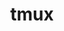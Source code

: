 ---
title: "tmux"
layout: cache
categories: [package, develop-2024-11-03]
meta: {"versions": ["3.4"], "compilers": ["apple-clang@=15.0.0", "gcc@=10.2.1"], "oss": ["centos7", "ventura"], "platforms": ["darwin", "linux"], "targets": ["aarch64", "x86_64_v3"], "stacks": ["developer-tools-darwin", "developer-tools-manylinux2014", "root"], "num_specs": 2, "num_specs_by_stack": {"root": 2, "developer-tools-darwin": 1, "developer-tools-manylinux2014": 1}}
spec_details: [{"hash": "ekm5hs36omaa4mwwywmhglzvred7urra", "compiler": "apple-clang@=15.0.0", "versions": ["3.4"], "os": "ventura", "platform": "darwin", "target": "aarch64", "variants": ["build_system=autotools", "patches=c1b61a1", "~static", "~utf8proc"], "stacks": ["root", "developer-tools-darwin"], "size": "-", "tarball": "https://binaries.spack.io/develop-2024-11-03/build_cache/darwin-ventura-aarch64/apple-clang-15.0.0/tmux-3.4/darwin-ventura-aarch64-apple-clang-15.0.0-tmux-3.4-ekm5hs36omaa4mwwywmhglzvred7urra.spack"}, {"hash": "5r4knmqwalpttq3jkbbvoezldojz2f5n", "compiler": "gcc@=10.2.1", "versions": ["3.4"], "os": "centos7", "platform": "linux", "target": "x86_64_v3", "variants": ["build_system=autotools", "patches=c1b61a1", "~static", "~utf8proc"], "stacks": ["developer-tools-manylinux2014", "root"], "size": "-", "tarball": "https://binaries.spack.io/develop-2024-11-03/build_cache/linux-centos7-x86_64_v3/gcc-10.2.1/tmux-3.4/linux-centos7-x86_64_v3-gcc-10.2.1-tmux-3.4-5r4knmqwalpttq3jkbbvoezldojz2f5n.spack"}]
---